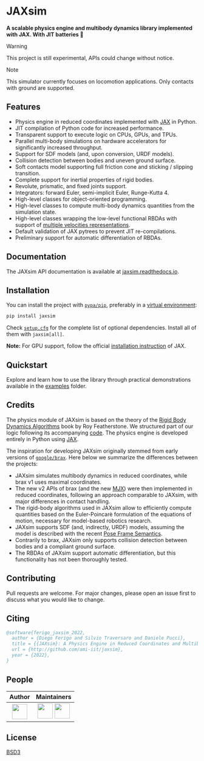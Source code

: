 # JAXsim

**A scalable physics engine and multibody dynamics library implemented with JAX. With JIT batteries 🔋**

> [!WARNING]
> This project is still experimental, APIs could change without notice.

> [!NOTE]
> This simulator currently focuses on locomotion applications. Only contacts with ground are supported.

## Features

- Physics engine in reduced coordinates implemented with [JAX][jax] in Python.
- JIT compilation of Python code for increased performance.
- Transparent support to execute logic on CPUs, GPUs, and TPUs.
- Parallel multi-body simulations on hardware accelerators for significantly increased throughput.
- Support for SDF models (and, upon conversion, URDF models).
- Collision detection between bodies and uneven ground surface.
- Soft contacts model supporting full friction cone and sticking / slipping transition.
- Complete support for inertial properties of rigid bodies.
- Revolute, prismatic, and fixed joints support.
- Integrators: forward Euler, semi-implicit Euler, Runge-Kutta 4.
- High-level classes for object-oriented programming.
- High-level classes to compute multi-body dynamics quantities from the simulation state.
- High-level classes wrapping the low-level functional RBDAs with support of [multiple velocities representations][notation].
- Default validation of JAX pytrees to prevent JIT re-compilations.
- Preliminary support for automatic differentiation of RBDAs.

[jax]: https://github.com/google/jax/
[notation]: https://research.tue.nl/en/publications/multibody-dynamics-notation-version-2

## Documentation

The JAXsim API documentation is available at [jaxsim.readthedocs.io](https://jaxsim.readthedocs.io/).

## Installation

You can install the project with [`pypa/pip`][pip], preferably in a [virtual environment][venv]:

```bash
pip install jaxsim
```

Check [`setup.cfg`](setup.cfg) for the complete list of optional dependencies.
Install all of them with `jaxsim[all]`.

**Note:** For GPU support, follow the official [installation instruction][jax_gpu] of JAX.

[pip]: https://github.com/pypa/pip/
[venv]: https://docs.python.org/3/tutorial/venv.html
[jax_gpu]: https://github.com/google/jax/#installation

## Quickstart

Explore and learn how to use the library through practical demonstrations available in the [examples](./examples) folder.

## Credits

The physics module of JAXsim is based on the theory of the [Rigid Body Dynamics Algorithms][RBDA]
book by Roy Featherstone.
We structured part of our logic following its accompanying [code][spatial_v2].
The physics engine is developed entirely in Python using [JAX][jax].

[RBDA]: https://link.springer.com/book/10.1007/978-1-4899-7560-7
[spatial_v2]: http://royfeatherstone.org/spatial/index.html#spatial-software

The inspiration for developing JAXsim originally stemmed from early versions of [`google/brax`][brax].
Here below we summarize the differences between the projects:

- JAXsim simulates multibody dynamics in reduced coordinates, while brax v1 uses maximal coordinates.
- The new v2 APIs of brax (and the new [MJX][mjx]) were then implemented in reduced coordinates, following an approach comparable to JAXsim, with major differences in contact handling.
- The rigid-body algorithms used in JAXsim allow to efficiently compute quantities based on the Euler-Poincarè
  formulation of the equations of motion, necessary for model-based robotics research.
- JAXsim supports SDF (and, indirectly, URDF) models, assuming the model is described with the
  recent [Pose Frame Semantics][PFS].
- Contrarily to brax, JAXsim only supports collision detection between bodies and a compliant ground surface.
- The RBDAs of JAXsim support automatic differentiation, but this functionality has not been thoroughly tested.

[brax]: https://github.com/google/brax
[mjx]: https://mujoco.readthedocs.io/en/3.0.0/mjx.html
[PFS]: http://sdformat.org/tutorials?tut=pose_frame_semantics

## Contributing

Pull requests are welcome. 
For major changes, please open an issue first to discuss what you would like to change.

## Citing

```bibtex
@software{ferigo_jaxsim_2022,
  author = {Diego Ferigo and Silvio Traversaro and Daniele Pucci},
  title = {{JAXsim}: A Physics Engine in Reduced Coordinates and Multibody Dynamics Library for Control and Robot Learning},
  url = {http://github.com/ami-iit/jaxsim},
  year = {2022},
}
```

## People

| Author | Maintainers |
|:------:|:-----------:|
| [<img src="https://avatars.githubusercontent.com/u/469199?v=4" width="40">][df] | [<img src="https://avatars.githubusercontent.com/u/102977828?v=4" width="40">][ff] [<img src="https://avatars.githubusercontent.com/u/469199?v=4" width="40">][df] |

[df]: https://github.com/diegoferigo
[ff]: https://github.com/flferretti

## License

[BSD3](https://choosealicense.com/licenses/bsd-3-clause/)
